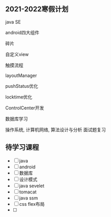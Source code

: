 ## 2021-2022寒假计划

java SE

android四大组件

碎片

自定义view

触摸流程

layoutManager

pushStatus优化

locktime优化

ControlCenter开发

数据库学习

操作系统, 计算机网络, 算法设计与分析 面试题复习



## 待学习课程

- [ ] java
- [ ] android
- [ ] 数据库
- [ ] 设计模式
- [ ] java sevelet
- [ ] tomacat
- [ ] java ssm
- [ ] css flex布局
- [ ] 
